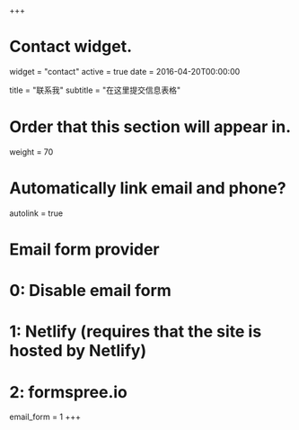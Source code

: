 +++
# Contact widget.
widget = "contact"
active = true
date = 2016-04-20T00:00:00

title = "联系我"
subtitle = "在这里提交信息表格"

# Order that this section will appear in.
weight = 70

# Automatically link email and phone?
autolink = true

# Email form provider
#   0: Disable email form
#   1: Netlify (requires that the site is hosted by Netlify)
#   2: formspree.io
email_form = 1
+++

